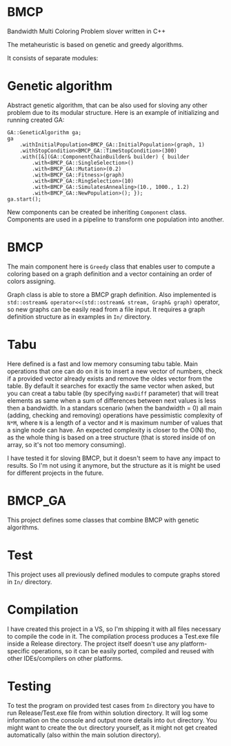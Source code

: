 # BMCP
Bandwidth Multi Coloring Problem slover written in C++

The metaheuristic is based on genetic and greedy algorithms. 

It consists of separate modules:

# Genetic algorithm
Abstract genetic algorithm, that can be also used for sloving any other problem due to its modular structure.
Here is an example of initializing and running created GA:
```
GA::GeneticAlgorithm ga;
ga
	.withInitialPopulation<BMCP_GA::InitialPopulation>(graph, 1)
	.withStopCondition<BMCP_GA::TimeStopCondition>(300)
	.with([&](GA::ComponentChainBuilder& builder) { builder
	    .with<BMCP_GA::SingleSelection>()
    	.with<BMCP_GA::Mutation>(0.2)
    	.with<BMCP_GA::Fitness>(graph)
    	.with<BMCP_GA::RingSelection>(10)
    	.with<BMCP_GA::SimulatesAnnealing>(10., 1000., 1.2)
    	.with<BMCP_GA::NewPopulation>(); });
ga.start();
```
New components can be created be inheriting ```Component``` class. Components are used in a pipeline to transform one population into another.

# BMCP
The main component here is ```Greedy``` class that enables user to compute a coloring based on a graph definition and a vector containing an order of colors assigning. 

Graph class is able to store a BMCP graph definition. 
Also implemented is ```std::ostream& operator<<(std::ostream& stream, Graph& graph)``` operator, so new graphs can be easily read from a file input. It requires a graph definition structure as in examples in ```In/``` directory.

# Tabu
Here defined is a fast and low memory consuming tabu table. Main operations that one can do on it is to insert a new vector of numbers, check if a provided vector already exists and remove the oldes vector from the table. By default it searches for exactly the same vector when asked, but you can creat a tabu table (by specifying ```maxDiff``` parameter) that will treat elements as same when a sum of differences between next values is less then a bandwidth.
In a standars scenario (when the bandwidth = 0) all main (adding, checking and removing) operations have pessimistic complexity of ```N*M```, where ```N``` is a length of a vector and ```M``` is maximum number of values that a single node can have. An expected complexity is closer to the O(N) tho, as the whole thing is based on a tree structure (that is stored inside of on array, so it's not too memory consuming). 

I have tested it for sloving BMCP, but it doesn't seem to have any impact to results. So I'm not using it anymore, but the structure as it is might be used for different projects in the future. 

# BMCP_GA
This project defines some classes that combine BMCP
 with genetic algorithms.

# Test
This project uses all previously defined modules to compute graphs stored in ```In/``` directory.

# Compilation
I have created this project in a VS, so I'm shipping it with all files necessary to compile the code in it. The compilation process produces a Test.exe file inside a Release directory. The project itself doesn't use any platform-specific operations, so it can be easily ported, compiled and reused with other IDEs/compilers on other platforms.

# Testing
To test the program on provided test cases from ```In``` directory you have to run Release/Test.exe file from within solution directory. It will log some information on the console and output more details into ```Out``` directory. You might want to create the ```Out``` directory yourself, as it might not get created automatically (also within the main solution directory). 

